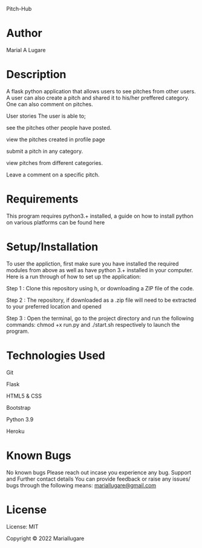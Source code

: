 Pitch-Hub
# Author
Marial A Lugare

# Description
A flask python application that allows users to see pitches from other users. A user can also create a pitch and shared it to his/her preffered category. One can also comment on pitches.

User stories
The user is able to;

see the pitches other people have posted.

view the pitches created in profile page

submit a pitch in any category.

view pitches from different categories.

Leave a comment on a specific pitch.

# Requirements
This program requires python3.+ installed, a guide on how to install python on various platforms can be found here
# Setup/Installation
To user the appliction, first make sure you have installed the required modules from above as well as have python 3.+ installed in your computer. Here is a run through of how to set up the application:

Step 1 : Clone this repository using h, or downloading a ZIP file of the code.

Step 2 : The repository, if downloaded as a .zip file will need to be extracted to your preferred location and opened

Step 3 : Open the terminal, go to the project directory and run the following commands: chmod +x run.py and ./start.sh respectively to launch the program.

# Technologies Used
Git

Flask


HTML5 & CSS

Bootstrap

Python 3.9

Heroku
# Known Bugs
No known bugs Please reach out incase you experience any bug.
Support and Further contact details
You can provide feedback or raise any issues/ bugs through the following means: mariallugare@gmail.com
# License
License: MIT

Copyright © 2022 Mariallugare
